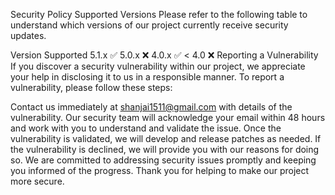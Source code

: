 Security Policy
Supported Versions
Please refer to the following table to understand which versions of our project currently receive security updates.

Version	Supported
5.1.x	:white_check_mark:
5.0.x	:x:
4.0.x	:white_check_mark:
< 4.0	:x:
Reporting a Vulnerability
If you discover a security vulnerability within our project, we appreciate your help in disclosing it to us in a responsible manner. To report a vulnerability, please follow these steps:

Contact us immediately at shanjai1511@gmail.com with details of the vulnerability.
Our security team will acknowledge your email within 48 hours and work with you to understand and validate the issue.
Once the vulnerability is validated, we will develop and release patches as needed.
If the vulnerability is declined, we will provide you with our reasons for doing so.
We are committed to addressing security issues promptly and keeping you informed of the progress. Thank you for helping to make our project more secure.
